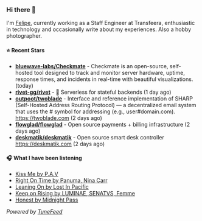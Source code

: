 ### Hi there 👋

I'm [Felipe](https://felipevm.com), currently working as a Staff Engineer at Transfeera, enthusiastic in technology and occasionally write about my experiences. Also a hobby photographer.

#### ⭐ Recent Stars
- **[bluewave-labs/Checkmate](https://github.com/bluewave-labs/Checkmate)** - Checkmate is an open-source, self-hosted tool designed to track and monitor server hardware, uptime, response times, and incidents in real-time with beautiful visualizations. (today)
- **[rivet-gg/rivet](https://github.com/rivet-gg/rivet)** - 🔩 Serverless for stateful backends (1 day ago)
- **[outpoot/twoblade](https://github.com/outpoot/twoblade)** - Interface and reference implementation of SHARP (Self-Hosted Address Routing Protocol) — a decentralized email system that uses the # symbol for addressing (e.g., user#domain.com). https://twoblade.com (2 days ago)
- **[flowglad/flowglad](https://github.com/flowglad/flowglad)** - Open source payments &#43; billing infrastructure (2 days ago)
- **[deskmatik/deskmatik](https://github.com/deskmatik/deskmatik)** - Open source smart desk controller https://deskmatik.com (2 days ago)

#### 🎧 What I have been listening
- [Kiss Me by P.A.V](https://open.spotify.com/track/16FdpIf1BOoRi0KdTlLf1y)
- [Right On Time by Panuma, Nina Carr](https://open.spotify.com/track/5OeQIoGuZXu0ufLlYsILza)
- [Leaning On by Lost In Pacific](https://open.spotify.com/track/0XTP9ROE79nid8m6OoAGgZ)
- [Keep on Rising by LUMINAE, SENATVS, Femme](https://open.spotify.com/track/1B5eGblMp5sHqROyvx64on)
- [Honest by Midnight Pass](https://open.spotify.com/track/3iHfTiU67hOErucVUmCQ7i)

_Powered by [TuneFeed](https://tunefeed.app?ref=github.com)_
